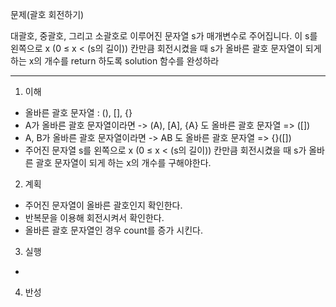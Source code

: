 문제(괄호 회전하기)

대괄호, 중괄호, 그리고 소괄호로 이루어진 문자열 s가 매개변수로 주어집니다. 이 s를 왼쪽으로 x (0 ≤ x < (s의 길이)) 칸만큼 
회전시켰을 때 s가 올바른 괄호 문자열이 되게 하는 x의 개수를 return 하도록 solution 함수를 완성하라

---

1. 이해
- 올바른 괄호 문자열 : (), [], {}
- A가 올바른 괄호 문자열이라면 -> (A), [A], {A} 도 올바른 괄호 문자열 => ([])
- A, B가 올바른 괄호 문자열이라면 -> AB 도 올바른 괄호 문자열 => {}([])
- 주어진 문자열 s를 왼쪽으로 x (0 ≤ x < (s의 길이)) 칸만큼 회전시켰을 때 s가 올바른 괄호 문자열이 되게 하는 x의 개수를 구해야한다.

2. 계획
- 주어진 문자열이 올바른 괄호인지 확인한다.
- 반복문을 이용해 회전시켜서 확인한다. 
- 올바른 괄호 문자열인 경우 count를 증가 시킨다. 

3. 실행
-

4. 반성
